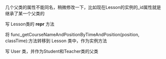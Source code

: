 几个父类的属性不能同名，稍微修改一下，比如现在Lesson的实例的_id属性就是继承了某一个父类的

写 Lesson类的 __repr__ 方法

将 func_getCourseNameAndPositionByTimeAndPosition(position, classTime):方法转移到 Lesson 类中，作为实例方法

写 User 类，并作为Student和Teacher类的父类